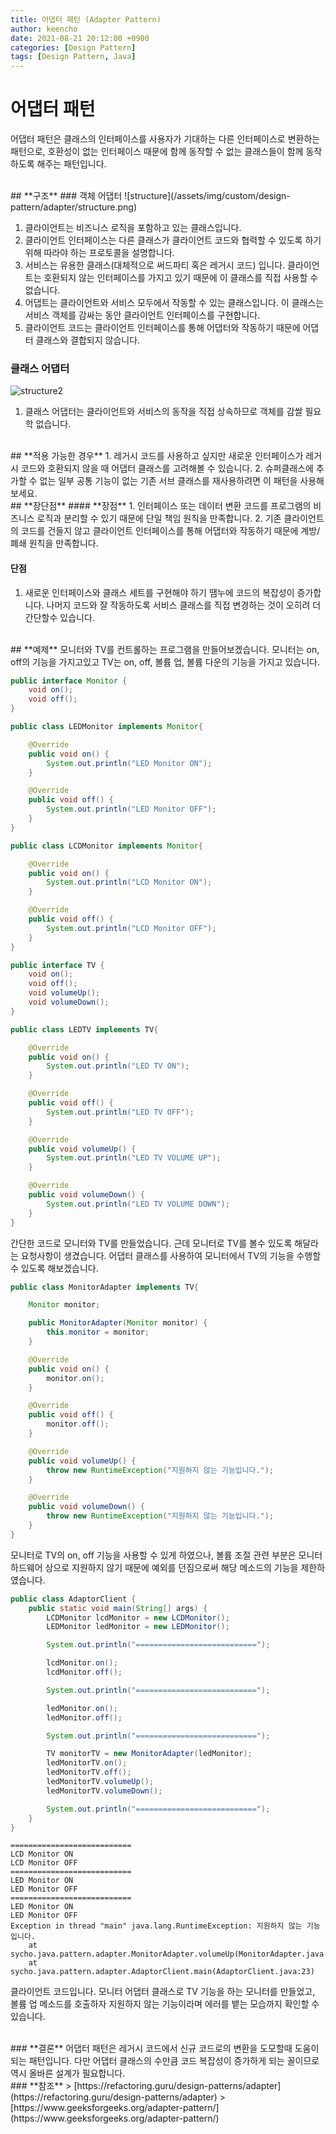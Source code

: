 ```yaml
---
title: 어댑터 패턴 (Adapter Pattern)
author: keencho
date: 2021-08-21 20:12:00 +0900
categories: [Design Pattern]
tags: [Design Pattern, Java]
---
```


# **어댑터 패턴**
어댑터 패턴은 클래스의 인터페이스를 사용자가 기대하는 다른 인터페이스로 변환하는 패턴으로, 호환성이 없는 인터페이스 때문에 함께 동작할 수 없는 클래스들이 함께 동작하도록 해주는 패턴입니다.  

<br/>
## **구조**  
### 객체 어댑터
![structure](/assets/img/custom/design-pattern/adapter/structure.png)

1. 클라이언트는 비즈니스 로직을 포함하고 있는 클래스입니다.  
2. 클라이언트 인터페이스는 다른 클래스가 클라이언트 코드와 협력할 수 있도록 하기 위해 따라야 하는 프로토콜을 설명합니다.  
3. 서비스는 유용한 클래스(대체적으로 써드파티 혹은 레거시 코드) 입니다. 클라이언트는 호환되지 않는 인터페이스를 가지고 있기 때문에 이 클래스를 직접 사용할 수 없습니다.  
4. 어댑트는 클라이언트와 서비스 모두에서 작동할 수 있는 클래스입니다. 이 클래스는 서비스 객체를 감싸는 동안 클라이언트 인터페이스를 구현합니다.  
5. 클라이언트 코드는 클라이언트 인터페이스를 통해 어댑터와 작동하기 때문에 어댑터 클래스와 결합되지 않습니다.  

### 클래스 어댑터
![structure2](/assets/img/custom/design-pattern/adapter/structure2.png)  
1. 클래스 어댑터는 클라이언트와 서비스의 동작을 직접 상속하므로 객체를 감쌀 필요학 없습니다.  

<br/>
## **적용 가능한 경우**
1. 레거시 코드를 사용하고 싶지만 새로운 인터페이스가 레거시 코드와 호환되지 않을 때 어댑터 클래스를 고려해볼 수 있습니다.  
2. 슈퍼클래스에 추가할 수 없는 일부 공통 기능이 없는 기존 서브 클래스를 재사용하려면 이 패턴을 사용해보세요.  

<br/>  
## **장단점**
#### **장점**  
1. 인터페이스 또는 데이터 변환 코드를 프로그램의 비즈니스 로직과 분리할 수 있기 때문에 단일 책임 원칙을 만족합니다.  
2. 기존 클라이언트의 코드를 건들지 않고 클라이언트 인터페이스를 통해 어댑터와 작동하기 때문에 계방/폐쇄 원칙을 만족합니다.  

#### **단점**  
1. 새로운 인터페이스와 클래스 세트를 구현해야 하기 땜누에 코드의 복잡성이 증가합니다. 나머지 코드와 잘 작동하도록 서비스 클래스를 직접 변경하는 것이 오히려 더 간단할수 있습니다.  

<br/>
## **예제**  
모니터와 TV를 컨트롤하는 프로그램을 만들어보겠습니다. 모니터는 on, off의 기능을 가지고있고 TV는 on, off, 볼륨 업, 볼륨 다운의 기능을 가지고 있습니다.  

```java
public interface Monitor {
    void on();
    void off();
}

public class LEDMonitor implements Monitor{

    @Override
    public void on() {
        System.out.println("LED Monitor ON");
    }

    @Override
    public void off() {
        System.out.println("LED Monitor OFF");
    }
}

public class LCDMonitor implements Monitor{

    @Override
    public void on() {
        System.out.println("LCD Monitor ON");
    }

    @Override
    public void off() {
        System.out.println("LCD Monitor OFF");
    }
}
```  
```java
public interface TV {
    void on();
    void off();
    void volumeUp();
    void volumeDown();
}

public class LEDTV implements TV{

    @Override
    public void on() {
        System.out.println("LED TV ON");
    }

    @Override
    public void off() {
        System.out.println("LED TV OFF");
    }

    @Override
    public void volumeUp() {
        System.out.println("LED TV VOLUME UP");
    }

    @Override
    public void volumeDown() {
        System.out.println("LED TV VOLUME DOWN");
    }
}
```  
간단한 코드로 모니터와 TV를 만들었습니다. 근데 모니터로 TV를 볼수 있도록 해달라는 요청사항이 생겼습니다. 어댑터 클래스를 사용하여 모니터에서 TV의 기능을 수행할 수 있도록 해보겠습니다.  

```java
public class MonitorAdapter implements TV{

    Monitor monitor;

    public MonitorAdapter(Monitor monitor) {
        this.monitor = monitor;
    }

    @Override
    public void on() {
        monitor.on();
    }

    @Override
    public void off() {
        monitor.off();
    }

    @Override
    public void volumeUp() {
        throw new RuntimeException("지원하지 않는 기능입니다.");
    }

    @Override
    public void volumeDown() {
        throw new RuntimeException("지원하지 않는 기능입니다.");
    }
}
```  
모니터로 TV의 on, off 기능을 사용할 수 있게 하였으나, 볼륨 조절 관련 부분은 모니터 하드웨어 상으로 지원하지 않기 때문에 예외를 던짐으로써 해당 메소드의 기능을 제한하였습니다.  

```java
public class AdaptorClient {
    public static void main(String[] args) {
        LCDMonitor lcdMonitor = new LCDMonitor();
        LEDMonitor ledMonitor = new LEDMonitor();

        System.out.println("===========================");

        lcdMonitor.on();
        lcdMonitor.off();

        System.out.println("===========================");

        ledMonitor.on();
        ledMonitor.off();

        System.out.println("===========================");

        TV monitorTV = new MonitorAdapter(ledMonitor);
        ledMonitorTV.on();
        ledMonitorTV.off();
        ledMonitorTV.volumeUp();
        ledMonitorTV.volumeDown();

        System.out.println("===========================");
    }
}
```  
```
===========================
LCD Monitor ON
LCD Monitor OFF
===========================
LED Monitor ON
LED Monitor OFF
===========================
LED Monitor ON
LED Monitor OFF
Exception in thread "main" java.lang.RuntimeException: 지원하지 않는 기능입니다.
	at sycho.java.pattern.adapter.MonitorAdapter.volumeUp(MonitorAdapter.java:23)
	at sycho.java.pattern.adapter.AdaptorClient.main(AdaptorClient.java:23)
```
클라이언트 코드입니다. 모니터 어댑터 클래스로 TV 기능을 하는 모니터를 만들었고, 볼륨 업 메소드를 호출하자 지원하지 않는 기능이라며 에러를 뱉는 모습까지 확인할 수 있습니다.  

<br/>
### **결론**  
어댑터 패턴은 레거시 코드에서 신규 코드로의 변환을 도모할때 도움이 되는 패턴입니다. 다만 어댑터 클래스의 수만큼 코드 복잡성이 증가하게 되는 꼴이므로 역시 올바른 설계가 필요합니다.  

<br/>
### **참조**
> [https://refactoring.guru/design-patterns/adapter](https://refactoring.guru/design-patterns/adapter)  
> [https://www.geeksforgeeks.org/adapter-pattern/](https://www.geeksforgeeks.org/adapter-pattern/)

